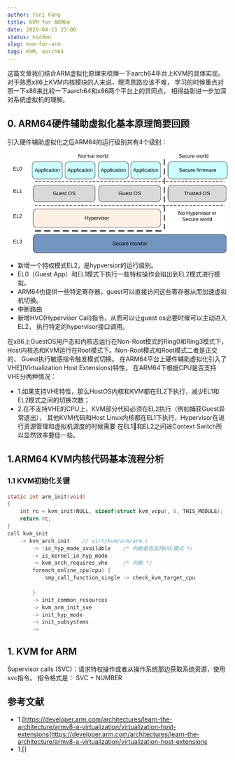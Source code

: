 ```yaml
---
author: Yori Fang
title: KVM for ARM64
date: 2020-04-11 23:00
status: hidden
slug: kvm-for-arm
tags: KVM, aarch64
---
```


这篇文章我们结合ARM虚拟化原理来梳理一下aarch64平台上KVM的具体实现。
对于熟悉x86上KVM内核模块的人来说，理清思路应该不难，
学习的时候重点对照一下x86来比较一下aarch64和x86两个平台上的异同点，
相得益彰进一步加深对系统虚拟机的理解。

## 0. ARM64硬件辅助虚拟化基本原理简要回顾

引入硬件辅助虚拟化之后ARM64的运行级别共有4个级别：

![ARM Exception Level](../images/aarch64_exception_levels_2.svg)

* 新增一个特权模式EL2，是hypversior的运行级别。
* EL0（Guest App）和EL1模式下执行一些特权操作会陷出到EL2模式进行模拟。
* ARM64也提供一些特定寄存器，guest可以直接访问这些寄存器从而加速虚拟机切换。
* 中断路由
* 新增HVC(Hypervisor Call)指令，从而可以让guest os必要时候可以主动进入EL2，
  执行特定的hypervisor接口调用。

在x86上GuestOS用户态和内核态运行在Non-Root模式的Ring0和Ring3模式下，
Host内核态和KVM运行在Root模式下。Non-Root模式和Root模式二者是正交的，
Guest执行敏感指令触发模式切换。
在ARM64平台上硬件辅助虚拟化引入了VHE[1](https://developer.arm.com/architectures/learn-the-architecture/armv8-a-virtualization/virtualization-host-extensions)(Virtualization Host Extensions)特性，
在ARM64下根据CPU是否支持VHE分两种情况：

* 1.如果支持VHE特性，那么HostOS内核和KVM都在EL2下执行，减少EL1和EL2模式之间的切换次数；
* 2.在不支持VHE的CPU上，KVM部分代码必须在EL2执行（例如捕获Guest异常退出），
  其他KVM代码和Host Linux内核都在EL1下执行，Hypervisor在进行资源管理和虚拟机调度的时候需要
  在EL1和EL2之间进Context Switch所以显然效率要低一些。


## 1.ARM64 KVM内核代码基本流程分析


### 1.1 KVM初始化关键
```c
static int arm_init(void)                                                       
{                                                                               
    int rc = kvm_init(NULL, sizeof(struct kvm_vcpu), 0, THIS_MODULE);           
    return rc;                                                                                                                                          
}
call kvm_init
    -> kvm_arch_init    // virt/kvm/arm/arm.c
        -> !is_hyp_mode_available    /* 判断是否支持SVC模式 */
        -> is_kernel_in_hyp_mode
        -> kvm_arch_requires_vhe     /* 判断 */
        foreach_online_cpu(cpu) {
            smp_call_function_single -> check_kvm_target_cpu

        }
        -> init_common_resources
        -> kvm_arm_init_sve
        -> init_hyp_mode
        -> init_subsystems
        -> 
```

## 1. KVM for ARM

Supervisor calls (SVC)：请求特权操作或者从操作系统那边获取系统资源，使用svc指令。
指令格式是： SVC + NUMBER



## 参考文献

* 1.[https://developer.arm.com/architectures/learn-the-architecture/armv8-a-virtualization/virtualization-host-extensions]https://developer.arm.com/architectures/learn-the-architecture/armv8-a-virtualization/virtualization-host-extensions
* 1.[]
